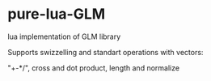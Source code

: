 # pure-lua-GLM
lua implementation of GLM library

Supports swizzelling and standart operations with vectors:

"+-*/", cross and dot product, length and normalize
